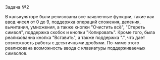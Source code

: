 Задача №2

В калькуляторе были релизованы все заявленные функции, такие как ввод чисел от 0 до 9, поддержка операций сложения, деления, вычитания, умножения, а также кнопки "Очистить всё", "Стереть символ", поддержка скобок и кнопки "Копировать". Кроме того, была реализованна кнопка "Вставить", а также поддержка ".", что дает возможность работы с десятичными дробями. По-мимо этого реализована возможность ввода с клавиатуры поддерживаемых символов.
 
 
